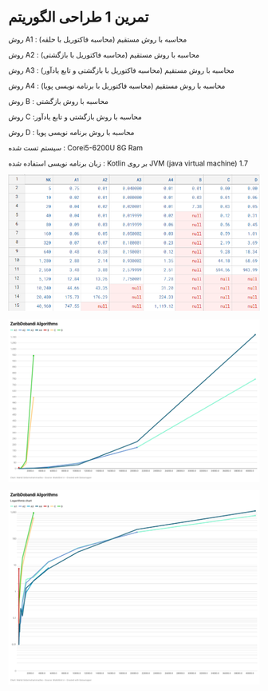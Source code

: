 # تمرین 1 طراحی الگوریتم

روش A1 : محاسبه با روش مستقیم (محاسبه فاکتوریل با حلقه)


روش A2 : محاسبه با روش مستقیم (محاسبه فاکتوریل با بازگشتی)


روش A3 : محاسبه با روش مستقیم (محاسبه فاکتوریل با بازگشتی و تابع یادآور)


روش A4 : محاسبه با روش مستقیم (محاسبه فاکتوریل با برنامه نویسی پویا)


روش B : محاسبه با روش بازگشتی

روش C :محاسبه با روش بازگشتی و تابع یادآور

روش D : محاسبه با روش برنامه نویسی پویا

سیستم تست شده :
Corei5-6200U
8G Ram

زبان برنامه نویسی استفاده شده : Kotlin
بر روی JVM (java virtual machine) 1.7


![](/dboandy.png)


![](second.png)


![](/8eoBs-zaribdobandi-algorithms.png)
